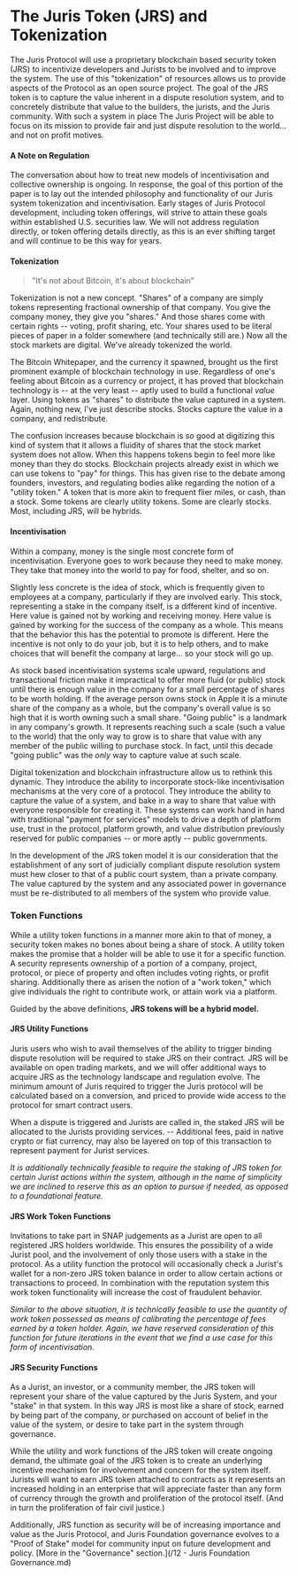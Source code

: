# The Juris Token \(JRS\) and Tokenization

The Juris Protocol will use a proprietary blockchain based security token \(JRS\) to incentivize developers and Jurists to be involved and to improve the system. The use of this "tokenization" of resources allows us to provide aspects of the Protocol as an open source project. The goal of the JRS token is to capture the value inherent in a dispute resolution system, and to concretely distribute that value to the builders, the jurists, and the Juris community. With such a system in place The Juris Project will be able to focus on its mission to provide fair and just dispute resolution to the world... and not on profit motives.

#### A Note on Regulation

The conversation about how to treat new models of incentivisation and collective ownership is ongoing. In response, the goal of this portion of the paper is to lay out the intended philosophy and functionality of our Juris system tokenization and incentivisation. Early stages of Juris Protocol development, including token offerings, will strive to attain these goals within established U.S. securities law. We will not address regulation directly, or token offering details directly, as this is an ever shifting target and will continue to be this way for years.

#### Tokenization

> "It's not about Bitcoin, it's about blockchain"

Tokenization is not a new concept. "Shares" of a company are simply tokens representing fractional ownership of that company. You give the company money, they give you "shares." And those shares come with certain rights -- voting, profit sharing, etc. Your shares used to be literal pieces of paper in a folder somewhere (and technically still are.) Now all the stock markets are digital. We've already tokenized the world. 

The Bitcoin Whitepaper, and the currency it spawned, brought us the first prominent example of blockchain technology in use. Regardless of one's feeling about Bitcoin as a currency or project, it has proved that blockchain technology is -- at the very least -- aptly used to build a functional *value* layer. Using tokens as "shares" to distribute the value captured in a system. Again, nothing new, I've just describe stocks. Stocks capture the value in a company, and redistribute.

The confusion increases because blockchain is *so* good at digitizing this kind of system that it allows a fluidity of shares that the stock market system does not allow. When this happens tokens begin to feel more like money than they do stocks. Blockchain projects already exist in which we can use tokens to "pay" for things. This has given rise to the debate among founders, investors, and regulating bodies alike regarding the notion of a "utility token." A token that is more akin to frequent flier miles, or cash, than a stock. Some tokens are clearly utility tokens. Some are clearly stocks. Most, including JRS, will be hybrids.

#### Incentivisation
Within a company, money is the single most concrete form of incentivisation. Everyone goes to work because they need to make money. They take that money into the world to pay for food, shelter, and so on. 

Slightly less concrete is the idea of stock, which is frequently given to employees at a company, particularly if they are involved early. This stock, representing a stake in the company itself, is a different kind of incentive. Here value is gained not by working and receiving money. Here value is gained by working for the success of the company as a whole. This means that the behavior this has the potential to promote is different. Here the incentive is not only to do your job, but it is to help others, and to make choices that will benefit the company at large... so your stock will go up.

As stock based incentivisation systems scale upward, regulations and transactional friction make it impractical to offer more fluid (or public) stock until there is enough value in the company for a small percentage of shares to be worth holding. If the average person owns stock in Apple it is a minute share of the company as a whole, but the company's overall value is so high that it is worth owning such a small share. "Going public" is a landmark in any company's growth. It represents reaching such a scale (such a value to the world) that the only way to grow is to share that value with any member of the public willing to purchase stock. In fact, until this decade "going public" was the *only* way to capture value at such scale.

Digital tokenization and blockchain infrastructure allow us to rethink this dynamic. They introduce the ability to incorporate stock-like incentivisation mechanisms at the very core of a protocol. They introduce the ability to capture the value of a system, and bake in a way to share that value with everyone responsible for creating it. These systems can work hand in hand with traditional "payment for services" models to drive a depth of platform use, trust in the protocol, platform growth, and value distribution previously reserved for public companies -- or more aptly -- public governments.

In the development of the JRS token model it is our consideration that the establishment of any sort of judicially compliant dispute resolution system must hew closer to that of a public court system, than a private company. The value captured by the system and any associated power in governance must be re-distributed to all members of the system who provide value.

### Token Functions
While a utility token functions in a manner more akin to that of money, a security token makes no bones about being a share of stock. A utility token makes the promise that a holder will be able to use it for a specific function. A security represents ownership of a portion of a company, project, protocol, or piece of property and often includes voting rights, or profit sharing. Additionally there as arisen the notion of a "work token," which give individuals the right to contribute work, or attain work via a platform. 

Guided by the above definitions, **JRS tokens will be a hybrid model.**

#### JRS Utility Functions
Juris users who wish to avail themselves of the ability to trigger binding dispute resolution will be required to stake JRS on their contract. JRS will be available on open trading markets, and we will offer additional ways to acquire JRS as the technology landscape and regulation evolve. The minimum amount of Juris required to trigger the Juris protocol will be calculated based on a conversion, and priced to provide wide access to the protocol for smart contract users. 

When a dispute is triggered and Jurists are called in, the staked JRS will be allocated to the Jurists providing services. -- Additional fees, paid in native crypto or fiat currency, may also be layered on top of this transaction to represent payment for Jurist services.

_It is additionally technically feasible to require the staking of JRS token for certain Jurist actions within the system, although in the name of simplicity we are inclined to reserve this as an option to pursue if needed, as opposed to a foundational feature._

#### JRS Work Token Functions
Invitations to take part in SNAP judgements as a Jurist are open to all registered JRS holders worldwide. This ensures the possibility of a wide Jurist pool, and the involvement of only those users with a stake in the protocol. As a utility function the protocol will occasionally check a Jurist's wallet for a non-zero JRS token balance in order to allow certain actions or transactions to proceed. In combination with the reputation system this work token functionality will increase the cost of fraudulent behavior.

_Similar to the above situation, it is technically feasible to use the quantity of work token possessed as means of calibrating the percentage of fees earned by a token holder. Again, we have reserved consideration of this function for future iterations in the event that we find a use case for this form of incentivisation._

#### JRS Security Functions
As a Jurist, an investor, or a community member, the JRS token will represent your share of the value captured by the Juris System, and your "stake" in that system. In this way JRS is most like a share of stock, earned by being part of the company, or purchased on account of belief in the value of the system, or desire to take part in the system through governance.

While the utility and work functions of the JRS token will create ongoing demand, the ultimate goal of the JRS token is to create an underlying incentive mechanism for involvement and concern for the system itself. Jurists will want to earn JRS token attached to contracts as it represents an increased holding in an enterprise that will appreciate faster than any form of currency through the growth and proliferation of the protocol itself. (And in turn the proliferation of fair civil justice.)

Additionally, JRS function as security will be of increasing importance and value as the Juris Protocol, and Juris Foundation governance evolves to a "Proof of Stake" model for community input on future development and policy. [More in the "Governance" section.](/12 - Juris Foundation Governance.md)